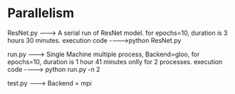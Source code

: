 # Parallelism

ResNet.py ---> A serial run of ResNet model. for epochs=10, duration is 3 hours 30 minutes.
execution code ---->python ResNet.py

run.py ---> Single Machine multiple process, Backend=gloo, for epochs=10, duration is 1 hour 41 minutes onlly for 2 processes.
execution code ----> python run.py -n 2



test.py ---> Backend = mpi
